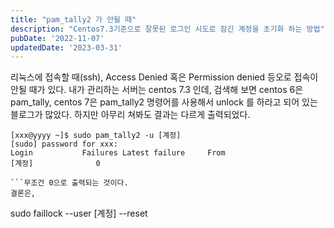 ```yaml
---
title: "pam_tally2 가 안될 때"
description: "Centos7.3기준으로 잘못된 로그인 시도로 잠긴 계정을 초기화 하는 방법"
pubDate: '2022-11-07'
updatedDate: '2023-03-31'
---
```


리눅스에 접속할 때(ssh), Access Denied 혹은 Permission denied 등오로 접속이 안될 때가 있다. 내가 관리하는 서버는 centos 7.3 인데, 검색해 보면 centos 6은 pam_tally, centos 7은 pam_tally2 명령어를 사용해서 unlock 를 하라고 되어 있는 블로그가 많았다. 하지만 아무리 쳐봐도 결과는 다르게 출력되었다.
```
[xxx@yyyy ~]$ sudo pam_tally2 -u [계정]
[sudo] password for xxx: 
Login           Failures Latest failure     From
[계정]              0    

```무조건 0으로 출력되는 것이다.
결론은,
```
sudo faillock --user [계정] --reset

```centos8 에서 위처럼 명령어를 쓴다는데 이미 7.3버전부터 적용이 된 것으로 예상된다.